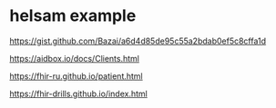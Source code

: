 # helsam example

https://gist.github.com/Bazai/a6d4d85de95c55a2bdab0ef5c8cffa1d

https://aidbox.io/docs/Clients.html

https://fhir-ru.github.io/patient.html

https://fhir-drills.github.io/index.html
